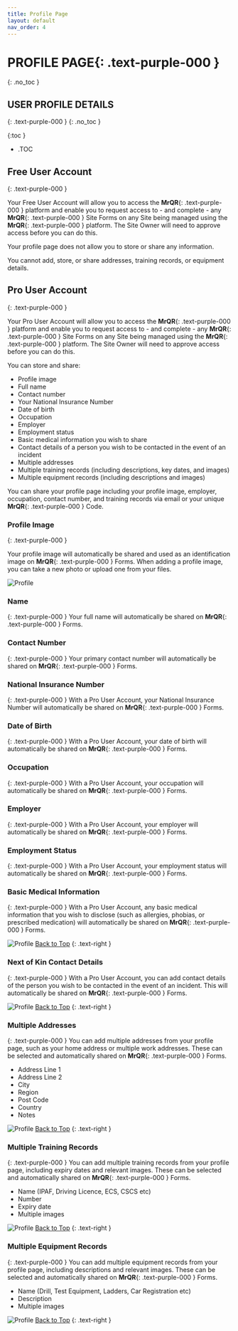 ```yaml
---
title: Profile Page
layout: default
nav_order: 4
---
```

# **PROFILE PAGE**{: .text-purple-000 }
{: .no_toc }

## USER PROFILE DETAILS
{: .text-purple-000 }
{: .no_toc }

{:toc }
- .TOC

## Free User Account
{: .text-purple-000 }

Your Free User Account will allow you to access the **MrQR**{: .text-purple-000 } platform and enable you to request access to - and complete - any **MrQR**{: .text-purple-000 } Site Forms on any Site being managed using the **MrQR**{: .text-purple-000 } platform. The Site Owner will need to approve access before you can do this.

Your profile page does not allow you to store or share any information.

You cannot add, store, or share addresses, training records, or equipment details.

## Pro User Account
{: .text-purple-000 }

Your Pro User Account will allow you to access the **MrQR**{: .text-purple-000 } platform and enable you to request access to - and complete - any **MrQR**{: .text-purple-000 } Site Forms on any Site being managed using the **MrQR**{: .text-purple-000 } platform. The Site Owner will need to approve access before you can do this.

You can store and share:

* Profile image
* Full name
* Contact number
* Your National Insurance Number
* Date of birth
* Occupation
* Employer
* Employment status
* Basic medical information you wish to share
* Contact details of a person you wish to be contacted in the event of an incident
* Multiple addresses
* Multiple training records (including descriptions, key dates, and images)
* Multiple equipment records (including descriptions and images)

You can share your profile page including your profile image, employer, occupation, contact number, and training records via email or your unique **MrQR**{: .text-purple-000 } Code.

### Profile Image
{: .text-purple-000 }

Your profile image will automatically be shared and used as an identification image on **MrQR**{: .text-purple-000 } Forms. When adding a profile image, you can take a new photo or upload one from your files.

![Profile](/assets/images/MrQR_Profile_Photo.png "Profile")

### Name
{: .text-purple-000 }
Your full name will automatically be shared on **MrQR**{: .text-purple-000 } Forms.

### Contact Number
{: .text-purple-000 }
Your primary contact number will automatically be shared on **MrQR**{: .text-purple-000 } Forms.

### National Insurance Number
{: .text-purple-000 }
With a Pro User Account, your National Insurance Number will automatically be shared on **MrQR**{: .text-purple-000 } Forms.

### Date of Birth
{: .text-purple-000 }
With a Pro User Account, your date of birth will automatically be shared on **MrQR**{: .text-purple-000 } Forms.

### Occupation
{: .text-purple-000 }
With a Pro User Account, your occupation will automatically be shared on **MrQR**{: .text-purple-000 } Forms.

### Employer
{: .text-purple-000 }
With a Pro User Account, your employer will automatically be shared on **MrQR**{: .text-purple-000 } Forms.

### Employment Status
{: .text-purple-000 }
With a Pro User Account, your employment status will automatically be shared on **MrQR**{: .text-purple-000 } Forms.

### Basic Medical Information
{: .text-purple-000 }
With a Pro User Account, any basic medical information that you wish to disclose (such as allergies, phobias, or prescribed medication) will automatically be shared on **MrQR**{: .text-purple-000 } Forms.

![Profile](/assets/images/MrQR_single%20Inputs.png "Inputs")
[Back to Top](https://docs.mrqr.me/profile/)
{: .text-right }

### Next of Kin Contact Details
{: .text-purple-000 }
With a Pro User Account, you can add contact details of the person you wish to be contacted in the event of an incident. This will automatically be shared on **MrQR**{: .text-purple-000 } Forms.

![Profile](/assets/images/MrQR_Next_of_Kin.png "Addresses")
[Back to Top](https://docs.mrqr.me/profile/)
{: .text-right }

### Multiple Addresses
{: .text-purple-000 }
You can add multiple addresses from your profile page, such as your home address or multiple work addresses. These can be selected and automatically shared on **MrQR**{: .text-purple-000 } Forms.

* Address Line 1
* Address Line 2
* City
* Region
* Post Code
* Country
* Notes

![Profile](/assets/images/MrQR_Addresses.png "Addresses")
[Back to Top](https://docs.mrqr.me/profile/)
{: .text-right }

### Multiple Training Records
{: .text-purple-000 }
You can add multiple training records from your profile page, including expiry dates and relevant images. These can be selected and automatically shared on **MrQR**{: .text-purple-000 } Forms.

* Name (IPAF, Driving Licence, ECS, CSCS etc)
* Number
* Expiry date
* Multiple images

![Profile](/assets/images/MrQR_Training%20Records.png "Training")
[Back to Top](https://docs.mrqr.me/profile/)
{: .text-right }

### Multiple Equipment Records
{: .text-purple-000 }
You can add multiple equipment records from your profile page, including descriptions and relevant images. These can be selected and automatically shared on **MrQR**{: .text-purple-000 } Forms.

* Name (Drill, Test Equipment, Ladders, Car Registration etc)
* Description
* Multiple images

![Profile](/assets/images/MrQR_Equipment.png "Training")
[Back to Top](https://docs.mrqr.me/profile/)
{: .text-right }


